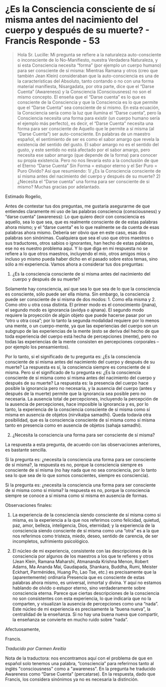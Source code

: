 # ¿Es la Consciencia consciente de sí misma antes del nacimiento del cuerpo y después de su muerte? - Francis Responde - 53

>Hola Sr. Lucille: Mi pregunta se refiere a la naturaleza auto-consciente o inconsciente de lo No-Manifiesto, nuestra Verdadera Naturaleza, y si esta Consciencia necesita “forma” (por ejemplo un cuerpo humano) para ser consciente de sí misma: Mientras Ramana y otros (creo que también Jean Klein) consideraban que la auto-consciencia es una de la características del Absoluto, tanto contando o no con una forma material manifiesta, Nisargadata, por otra parte, dice que el “Darse Cuenta” (Awareness) y la Consciencia (Consciousness) no son el mismo concepto. El enseña que el “Darse cuenta” es lo que es consciente de la Consciencia y que la Consciencia es lo que permite que el “Darse Cuenta” sea consciente de sí mismo. En esta ecuación, la Consciencia sería como la luz que ilumina el “Darse cuenta”, pero la Consciencia necesita una forma para existir (un cuerpo humano sería el ejemplo más perfecto), es decir, el “Darse Cuenta” necesita una forma para ser consciente de Aquello que le permite a sí misma (al “Darse Cuenta”) ser auto-consciente. En palabras de un maestro español, el sentimiento de ser es como el sabor amargo que revela la existencia del sentido del gusto. El sabor amargo no es el sentido del gusto, y este sentido no está afectado por el sabor amargo, pero necesita ese sabor amargo (que depende de la forma) para conocer su propia existencia. Pero no nos llevaría esto a la conclusión de que el Eterno “Darse Cuenta” Sin Forma = estupor eterno y el Ser Puro = Puro Olvido? Así que resumiendo: 1/ ¿Es la Consciencia consciente de sí misma antes del nacimiento del cuerpo y después de su muerte? 2) ¿Necesita el “Darse cuenta” una forma para ser consciente de si mismo? Muchas gracias por adelantado.

Estimado Rogelio,

Antes de contestar tus dos preguntas, me gustaría asegurarme de que entiendes claramente mi uso de las palabras consciencia (consciousness) y “darse cuenta” (awareness): Lo que quiero decir con consciencia es aquello, sea lo que sea, que es realmente consciente de de estas palabras ahora mismo; y el “darse cuenta” es lo que realmente se da cuenta de esas palabras ahora mismo. Debería ser obvio que en este caso, esas dos palabras son sinónimas. Cualquiera que sea el uso que otros maestros o sus traductores, otros sabios o ignorantes, han hecho de estas palabras, ese no es nuestro problema aquí. Y lo que diga en mi respuesta no se refiere a lo que otros maestros, incluyendo el mío, otros amigos míos o incluso yo mismo pueda haber dicho en el pasado sobre estos temas, sino sólo a mi experiencia. Vamos ahora a considerar tus dos preguntas:

1. ¿Es la consciencia consciente de sí misma antes del nacimiento del cuerpo y después de su muerte?

Solamente hay consciencia, así que sea lo que sea de lo que la consciencia es consciente, sólo puede ser ella misma. Sin embargo, la consciencia puede ser consciente de sí misma de dos modos: 1. Como ella misma y 2. Como otro u otra cosa distinta. El primer modo es el conocimiento (jnana), el segundo modo es ignorancia (avidya o ajnana). El segundo modo requiere la proyección de algún objeto que puede hacerse pasar por un “otro u otra cosa”; por lo tanto la segunda modalidad requiere por lo menos una mente, o un cuerpo-mente, ya que las experiencias del cuerpo son un subgrupo de las experiencias de la mente (esto se deriva del hecho de que toda experiencia del cuerpo está hecha de percepciones (mente), pero no todas las experiencias de la mente consisten en percepciones corporales – por ejemplo los pensamientos).

Por lo tanto, si el significado de tu pregunta es: ¿Es la consciencia consciente de sí misma antes del nacimiento del cuerpo y después de su muerte? La respuesta es sí, la consciencia siempre es consciente de sí misma. Pero si el significado de tu pregunta es: ¿Es la consciencia consciente de sí misma como sí misma antes del nacimiento del cuerpo y después de su muerte? La respuesta es: la presencia del cuerpo hace posible la ignorancia pero no necesaria, y la ausencia del cuerpo (antes y después de la muerte) permite que la ignorancia sea posible pero no necesaria. La ausencia total de percepciones, incluyendo la percepción de la ausencia de percepciones, hace imposible la ignorancia y es, por lo tanto, la experiencia de la consciencia consciente de sí misma como sí misma en ausencia de objetos (nirvikalpa samadhi). Queda todavía otra posibilidad, que es la consciencia consciente de sí misma como sí misma tanto en presencia como en ausencia de objetos (sahaja samadhi).

2. ¿Necesita la consciencia una forma para ser consciente de sí misma?

La respuesta a esta pregunta, de acuerdo con las observaciones anteriores, es bastante sencilla.

Si la pregunta es: ¿necesita la consciencia una forma para ser consciente de sí misma?, la respuesta es no, porque la consciencia siempre es consciente de sí misma (no hay nada que no sea consciencia, por lo tanto sea lo que sea de lo que somos conscientes, siempre es consciencia).

Si la pregunta es: ¿necesita la consciencia una forma para ser consciente de sí misma como sí misma? la respuesta es no, porque la consciencia siempre se conoce a sí misma como sí misma en ausencia de formas.

Observaciones finales:

1. La experiencia de la consciencia siendo consciente de sí misma como si misma, es la experiencia a la que nos referimos como felicidad, quietud, paz, amor, belleza, inteligencia, Dios, eternidad; y la experiencia de la consciencia siendo consciente de sí misma como una “otra” es a la que nos referimos como tristeza, miedo, deseo, sentido de carencia, de ser incompletos, sufrimiento psicológico.

2. El núcleo de mi experiencia, consistente con las descripciones de la consciencia por algunos de los maestros a los que te refieres y otros (Jean Klein, Ramana Maharshi, Atmananda Krishna Menon, Robert Adams, Ma Ananda Mai, Gaudapada, Shankara, Buddha, Rumi, Meister Eckhart, Parménides, Huang Po, Lao Tse, etc.) es precisamente que la (aparentemente) ordinaria Presencia que es consciente de estas palabras ahora mismo, es universal, inmortal y divina. Y aquí no estamos hablando de olvido o estupor eterno, sino verdaderamente sobre consciencia eterna. Parece que ciertas descripciones de la consciencia no son consistentes con esta experiencia, lo que indicaría que no la comparten, y visualizan la ausencia de percepciones como una “nada”. Este núcleo de mi experiencia es precisamente la “buena nueva”, la centralidad de la enseñanza. Si no hay una buena nueva que compartir, la enseñanza se convierte en mucho ruido sobre “nada”.

Afectuosamente,

Francis.

_Traducido por Carmen Areitio_

Nota de la traductora: nos encontramos aquí con el problema de que en español solo tenemos una palabra, “consciencia” para referirnos tanto al inglés "consciousness" como a "awareness". En la pregunta he traducido Awareness como “Darse Cuenta” (percatarse). En la respuesta, dado que Francis, los considera sinónimos ya no es necesaria la distinción.

